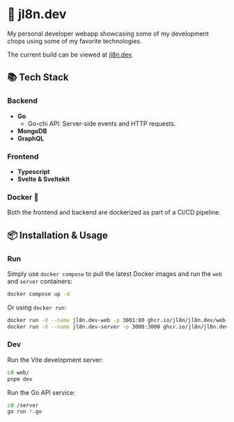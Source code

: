 
# 🚀 jl8n.dev

My personal developer webapp showcasing some of my development chops using some of my favorite technologies.

The current build can be viewed at [jl8n.dev](https://jl8n.dev).

## 📚 Tech Stack

### Backend
- **Go**
  - Go-chi API: Server-side events and HTTP requests.
- **MongoDB**
- **GraphQL**

### Frontend
- **Typescript**
- **Svelte & Sveltekit**



### Docker 🐳

Both the frontend and backend are dockerized as part of a CI/CD pipeline.


## 📦 Installation & Usage

### Run

Simply use `docker compose` to pull the latest Docker images and run the `web` and `server` containers:

```bash
docker compose up -d
```

Or using `docker run`:

```bash
docker run -d --name jl8n.dev-web -p 3001:80 ghcr.io/jl8n/jl8n.dev/web:latest
docker run -d --name jl8n.dev-server -p 3000:3000 ghcr.io/jl8n/jl8n.dev/server:latest
```

### Dev

Run the Vite development server:

```bash
cd web/
pnpm dev
```

Run the Go API service:

```bash
cd /server
go run *.go
```
